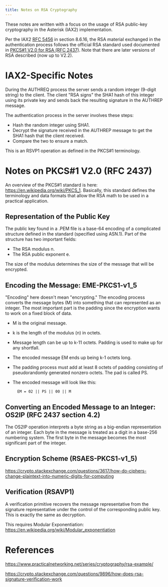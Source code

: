 ```yaml
---
title: Notes on RSA Cryptography
---
```


These notes are written with a focus on the usage of RSA public-key cryptography
in the Asterisk (IAX2) implementation.

Per the IAX2 [RFC 5456](https://datatracker.ietf.org/doc/html/rfc5456) in section 8.6.16, 
the RSA material exchanged in the authentication process follows the official RSA standard used documented in [PKCS#1 V2.0 for RSA (RFC 2437)](https://datatracker.ietf.org/doc/html/rfc2437). Note that there are later versions of RSA described (now up to V2.2).

# IAX2-Specific Notes

During the AUTHREQ process the server sends a random integer (9-digit string) to the
client. The client "RSA signs" the SHA1 hash of this integer using its private key and 
sends back the resulting signature in the AUTHREP message. 

The authentication process in the server involves these steps:
* Hash the random integer using SHA1.
* Decrypt the signature received in the AUTHREP message to get the SHA1 hash 
that the client received.
* Compare the two to ensure a match.

This is an RSVP1 operation as defined in the PKCS#1 terminology.

# Notes on PKCS#1 V2.0 (RFC 2437)

An overview of the PKCS#1 standard is here: https://en.wikipedia.org/wiki/PKCS_1.
Basically, this standard defines the terminology and data formats that allow the 
RSA math to be used in a practical application.

## Representation of the Public Key

The public key found in a .PEM file is a base-64 encoding of a complicated 
structure defined in the standard (specified using ASN.1). Part of the structure
has two important fields:
* The RSA modulus n.
* The RSA public exponent e.

The size of the modulus determines the size of the message that will be encrypted.

## Encoding the Message: EME-PKCS1-v1_5

"Encoding" here doesn't mean "encrypting." The encoding process 
converts the message bytes (M) into something that can represented 
as an integer. The most important part is the padding since the 
encryption wants to work on a fixed block of data.

* M is the original message.
* k is the length of the modulus (n) in octets.
* Message length can be up to k-11 octets. Padding is used to make up for any shortfall.
* The encoded message EM ends up being k-1 octets long.
* The padding process must add at least 8 octets of padding consisting of pseudorandomly generated nonzero octets. The pad is called PS. 
* The encoded message will look like this:

        EM = 02 || PS || 00 || M

## Converting an Encoded Message to an Integer: OS2IP (RFC 2437 section 4.2)

The OS2IP operation interprets a byte string as a big-endian representation 
of an integer. Each byte in the message is treated as a digit in a base-256 
numbering system. The first byte in the message becomes the most significant 
part of the integer.

## Encryption Scheme (RSAES-PKCS1-v1_5)

https://crypto.stackexchange.com/questions/3617/how-do-ciphers-change-plaintext-into-numeric-digits-for-computing

## Verification (RSAVP1)

A verification primitive recovers the message representative from the
signature representative under the control of the corresponding
public key. This is exactly the same as decryption.

This requires Modular Exponentiation: https://en.wikipedia.org/wiki/Modular_exponentiation

# References

https://www.practicalnetworking.net/series/cryptography/rsa-example/

https://crypto.stackexchange.com/questions/9896/how-does-rsa-signature-verification-work
